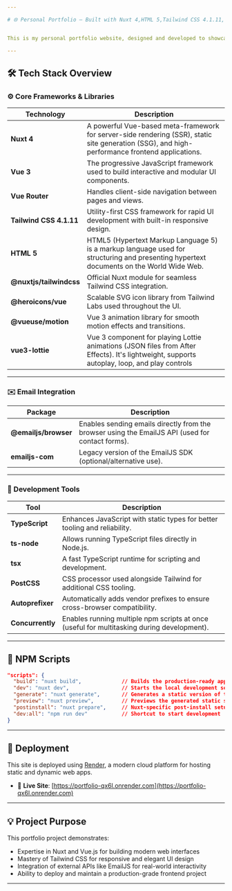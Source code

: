 ```yaml
---

# 🌐 Personal Portfolio – Built with Nuxt 4,HTML 5,Tailwind CSS 4.1.11, and Vue 3


This is my personal portfolio website, designed and developed to showcase my skills, projects, and professional experience. The application is built using modern frontend technologies including **Nuxt 4**,**HTML 5**,**Vue 3**, and **Tailwind CSS 4.1.11**, and demonstrates my ability to develop performant, responsive, and visually engaging user interfaces.

---
```


## 🛠️ Tech Stack Overview

### ⚙️ Core Frameworks & Libraries

| Technology              | Description                                                                                                                                    |
| ----------------------- | ---------------------------------------------------------------------------------------------------------------------------------------------- |
| **Nuxt 4**              | A powerful Vue-based meta-framework for server-side rendering (SSR), static site generation (SSG), and high-performance frontend applications. |
| **Vue 3**               | The progressive JavaScript framework used to build interactive and modular UI components.                                                      |
| **Vue Router**          | Handles client-side navigation between pages and views.                                                                                        |
| **Tailwind CSS 4.1.11**        | Utility-first CSS framework for rapid UI development with built-in responsive design.                                                          |
| **HTML 5**        | HTML5 (Hypertext Markup Language 5) is a markup language used for structuring and presenting hypertext documents on the World Wide Web.                                          |
| **@nuxtjs/tailwindcss** | Official Nuxt module for seamless Tailwind CSS integration.                                                                                    |
| **@heroicons/vue**      | Scalable SVG icon library from Tailwind Labs used throughout the UI.                                                                           |
| **@vueuse/motion**      | Vue 3 animation library for smooth motion effects and transitions.                                                                             |
| **vue3-lottie**         | Vue 3 component for playing Lottie animations (JSON files from After Effects). It's lightweight, supports autoplay, loop, and play controls
---

### ✉️ Email Integration

| Package              | Description                                                                                      |
| -------------------- | ------------------------------------------------------------------------------------------------ |
| **@emailjs/browser** | Enables sending emails directly from the browser using the EmailJS API (used for contact forms). |
| **emailjs-com**      | Legacy version of the EmailJS SDK (optional/alternative use).                                    |

---

### 🧰 Development Tools

| Tool             | Description                                                                                |
| ---------------- | ------------------------------------------------------------------------------------------ |
| **TypeScript**   | Enhances JavaScript with static types for better tooling and reliability.                  |
| **ts-node**      | Allows running TypeScript files directly in Node.js.                                       |
| **tsx**          | A fast TypeScript runtime for scripting and development.                                   |
| **PostCSS**      | CSS processor used alongside Tailwind for additional CSS tooling.                          |
| **Autoprefixer** | Automatically adds vendor prefixes to ensure cross-browser compatibility.                  |
| **Concurrently** | Enables running multiple npm scripts at once (useful for multitasking during development). |

---

## 📜 NPM Scripts

```json
"scripts": {
  "build": "nuxt build",             // Builds the production-ready app
  "dev": "nuxt dev",                 // Starts the local development server
  "generate": "nuxt generate",       // Generates a static version of the app
  "preview": "nuxt preview",         // Previews the generated static site
  "postinstall": "nuxt prepare",     // Nuxt-specific post-install setup
  "dev:all": "npm run dev"           // Shortcut to start development
}
```

---

## 🚀 Deployment

This site is deployed using [Render](https://render.com/), a modern cloud platform for hosting static and dynamic web apps.

* 🔗 **Live Site**: [https://portfolio-qx6l.onrender.com](https://portfolio-qx6l.onrender.com)

---

## 💡 Project Purpose

This portfolio project demonstrates:

* Expertise in Nuxt and Vue.js for building modern web interfaces
* Mastery of Tailwind CSS for responsive and elegant UI design
* Integration of external APIs like EmailJS for real-world interactivity
* Ability to deploy and maintain a production-grade frontend project

---

